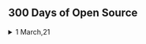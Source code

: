 
 ## 300 Days of Open Source
 
 <details>
  
  <summary> 1 March,21 </summary>
  
    | Commits | Issues | Pull requests | Repository |
    | ------- | ------ | ------------- | ---------- |
    
    
  
</details>  
